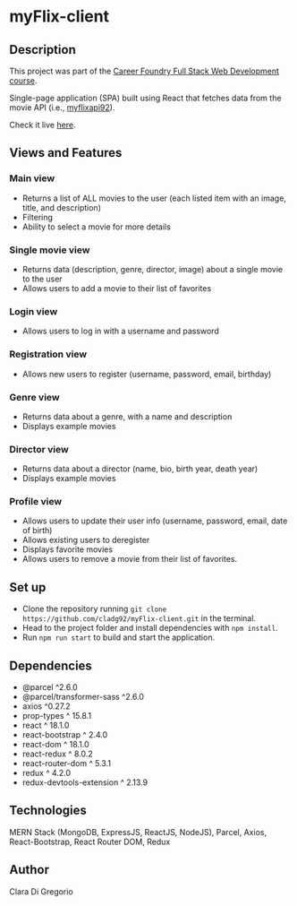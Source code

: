 # myFlix-client

## Description

This project was part of the [Career Foundry Full Stack Web Development course](https://careerfoundry.com/en/courses/become-a-web-developer/).

Single-page application (SPA) built using React that fetches data from the movie API (i.e., [myflixapi92](https://myflixapi92.herokuapp.com/documentation/)).

Check it live [here](https://myflixapp92.netlify.app/).

## Views and Features

### Main view

- Returns a list of ALL movies to the user (each listed item with an image, title, and description)
- Filtering
- Ability to select a movie for more details

### Single movie view

- Returns data (description, genre, director, image) about a single movie to the user
- Allows users to add a movie to their list of favorites

### Login view

- Allows users to log in with a username and password

### Registration view

- Allows new users to register (username, password, email, birthday)

### Genre view

- Returns data about a genre, with a name and description
- Displays example movies

### Director view

- Returns data about a director (name, bio, birth year, death year)
- Displays example movies

### Profile view

- Allows users to update their user info (username, password, email, date of birth)
- Allows existing users to deregister
- Displays favorite movies
- Allows users to remove a movie from their list of favorites.

## Set up

- Clone the repository running `git clone https://github.com/cladg92/myFlix-client.git` in the terminal.
- Head to the project folder and install dependencies with `npm install`.
- Run `npm run start` to build and start the application.

## Dependencies

- @parcel ^2.6.0
- @parcel/transformer-sass ^2.6.0
- axios ^0.27.2
- prop-types ^ 15.8.1
- react ^ 18.1.0
- react-bootstrap ^ 2.4.0
- react-dom ^ 18.1.0
- react-redux ^ 8.0.2
- react-router-dom ^ 5.3.1
- redux ^ 4.2.0
- redux-devtools-extension ^ 2.13.9

## Technologies

MERN Stack (MongoDB, ExpressJS, ReactJS, NodeJS), Parcel, Axios, React-Bootstrap, React Router DOM, Redux

## Author

Clara Di Gregorio
